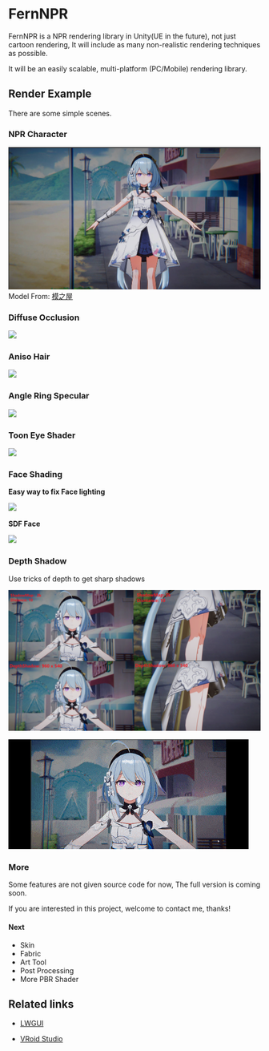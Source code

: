 # FernNPR
FernNPR is a NPR rendering library in Unity(UE in the future), not just cartoon rendering, It will include as many non-realistic rendering techniques as possible.

It will be an easily scalable, multi-platform (PC/Mobile) rendering library.

## Render Example
There are some simple scenes.

### NPR Character

![](DocAssets/11-22.jpg)
Model From: [模之屋](https://www.aplaybox.com/details/model/S5d7KiigvyIb)

### Diffuse Occlusion
![](DocAssets/Diffuse-Occlusion.png)

### Aniso Hair
![](DocAssets/aniso-hair.gif)

### Angle Ring Specular
![](DocAssets/compression/angleringspecular.gif)

### Toon Eye Shader
![](DocAssets/compression/eyeexample.gif)

### Face Shading
**Easy way to fix Face lighting**

![](DocAssets/compression/facelightfix.gif)

**SDF Face**

![](DocAssets/compression/SDFFace.gif)

### Depth Shadow 

Use tricks of depth to get sharp shadows

![](DocAssets/DepthShadow.png)

![](DocAssets/compression/DepthShadow-min.gif)


### More
Some features are not given source code for now, The full version is coming soon.

If you are interested in this project, welcome to contact me, thanks!

#### Next
- Skin
- Fabric
- Art Tool
- Post Processing
- More PBR Shader

## Related links

- [LWGUI](https://github.com/JasonMa0012/LWGUI)

- [VRoid Studio](https://vroid.com/en)
